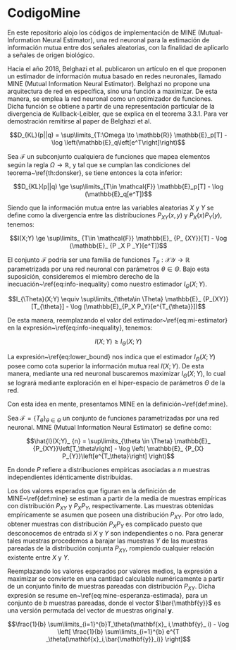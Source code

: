 # CodigoMine
En este repositorio alojo los códigos de implementación de MINE (Mutual-Information Neural Estimator),
una red neuronal para la estimación de información mutua entre dos señales aleatorias, con la finalidad
de aplicarlo a señales de origen biológico.

Hacia el año 2018, Belghazi et al. publicaron un artículo en el que proponen un estimador de información
mutua basado en redes neuronales, llamado MINE (Mutual Information Neural Estimator).
Belghazi no propone una arquitectura de red en específica, sino una función a maximizar.
De esta manera, se emplea la red neuronal como un optimizador de funciones. Dicha función
se obtiene a partir de una representación particular de la divergencia de Kullback-Leibler,
que se explica en el teorema 3.3.1. Para ver demostración remitirse al paper de Belghazi et
al.

$$D_{KL}(p||q) = \sup\limits_{T:\Omega \to \mathbb{R}} \mathbb{E}_p[T] - \log \left(\mathbb{E}_q\left[e^T\right]\right)$$

Sea $\mathcal{F}$ un subconjunto cualquiera de funciones que mapea elementos según la regla 
$\Omega \to \mathbb{R}$, y tal que se cumplan las condiciones del teorema~\ref{th:donsker}, 
se tiene entonces la cota inferior:

$$D_{KL}(p||q) \ge \sup\limits_{T\in \mathcal{F}} \mathbb{E}_p[T] - \log (\mathbb{E}_q[e^T])$$

Siendo que la información mutua entre las variables aleatorias $X$ y $Y$ se define como la 
divergencia entre las distribuciones $P_{XY}(x,y)$ y $P_X(x)P_Y(y)$, tenemos:

$$I(X;Y) \ge \sup\limits_ {T\in \mathcal{F}} \mathbb{E}_ {P_ {XY}}[T] - \log (\mathbb{E}_ {P _X P _Y}[e^T])$$

El conjunto $\mathcal{F}$ podría ser una familia de funciones 
$T_{\theta}: \mathcal{X} \mathcal{Y} \to \mathbb{R}$ parametrizada por una red neuronal con
parámetros $\theta \in \Theta$. Bajo esta suposición, consideremos el miembro derecho de 
la inecuación~\ref{eq:info-inequality} como nuestro estimador $I_{\Theta}(X;Y)$.

$$I_{\Theta}(X;Y) \equiv \sup\limits_{\theta\in \Theta} \mathbb{E}_ {P_{XY}}[T_{\theta}] - \log (\mathbb{E}_{P_X P_Y}[e^{T_{\theta}}])$$

De esta manera, reemplazando el valor del estimador~\ref{eq:mi-estimator} en la 
expresión~\ref{eq:info-inequality}, tenemos:

$$I(X;Y) \ge I_{\Theta}(X;Y)$$

La expresión~\ref{eq:lower_bound} nos indica que el estimador $I_{\Theta}(X;Y)$ posee como cota 
superior la información mutua real $I(X;Y)$. De esta manera, mediante una red neuronal buscaremos 
maximizar $I_{\Theta}(X;Y)$, lo cual se logrará mediante exploración en el hiper-espacio de parámetros 
$\Theta$ de la red.

Con esta idea en mente, presentamos MINE en la definición~\ref{def:mine}.

Sea $\mathcal{F}=\{ T_{\theta} \}_{\theta \in \Theta}$ un conjunto de funciones parametrizadas por una red neuronal. 
MINE (Mutual Information Neural Estimator) se define como:

$$\hat{I}(X;Y)_ {n} = \sup\limits_{\theta \in \Theta} \mathbb{E}_ {P_{XY}}\left[T_\theta\right] - \log \left( \mathbb{E}_ {P_{X} P_{Y}}\left[e^{T_\theta}\right] \right)$$

En donde $P$ refiere a distribuciones empíricas asociadas a $n$ muestras independientes idénticamente distribuidas.

Los dos valores esperados que figuran en la definición de MINE~\ref{def:mine} se estiman a partir 
de la media de muestras empíricas con distribución $P_{XY}$ y $P_X P_Y$, respectivamente. Las muestras 
obtenidas empíricamente se asumen que poseen una distribución $P_{XY}$. Por otro lado, obtener muestras 
con distribución $P_X P_Y$ es complicado puesto que desconocemos de entrada si $X$ y $Y$ son independientes 
o no. Para generar tales muestras procedemos a barajar las muestras $Y$ de las muestras pareadas de la 
distribución conjunta $P_{XY}$, rompiendo cualquier relación existente entre $X$ y $Y$. 

Reemplazando los valores esperados por valores medios, la expresión a maximizar se convierte en 
una cantidad calculable numéricamente a partir de un conjunto finito de muestras pareadas con 
distribución $P_{XY}$. Dicha expresión se resume en~\ref{eq:mine-esperanza-estimada}, para un conjunto 
de $b$ muestras pareadas, donde el vector $\bar{\mathbf{y}}$ es una versión permutada del vector de muestras 
original $\mathbf{y}$.

$$\frac{1}{b} \sum\limits_{i=1}^{b}T_\theta(\mathbf{x}_ i,\mathbf{y}_ i) - \log \left[ \frac{1}{b} \sum\limits_{i=1}^{b} e^{T _\theta(\mathbf{x}_i,\bar{\mathbf{y}}_i)} \right]$$

